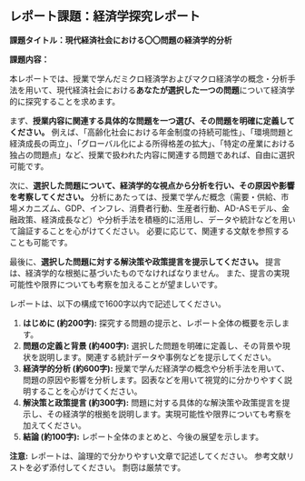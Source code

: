 ## レポート課題：経済学探究レポート

**課題タイトル：現代経済社会における〇〇問題の経済学的分析**

**課題内容：**

本レポートでは、授業で学んだミクロ経済学およびマクロ経済学の概念・分析手法を用いて、現代経済社会における**あなたが選択した一つの問題**について経済学的に探究することを求めます。

まず、**授業内容に関連する具体的な問題を一つ選び、その問題を明確に定義してください。**  例えば、「高齢化社会における年金制度の持続可能性」、「環境問題と経済成長の両立」、「グローバル化による所得格差の拡大」、「特定の産業における独占の問題点」など、授業で扱われた内容に関連する問題であれば、自由に選択可能です。

次に、**選択した問題について、経済学的な視点から分析を行い、その原因や影響を考察してください。**  分析にあたっては、授業で学んだ概念（需要・供給、市場メカニズム、GDP、インフレ、消費者行動、生産者行動、AD-ASモデル、金融政策、経済成長など）や分析手法を積極的に活用し、データや統計などを用いて論証することを心がけてください。  必要に応じて、関連する文献を参照することも可能です。

最後に、**選択した問題に対する解決策や政策提言を提示してください。**  提言は、経済学的な根拠に基づいたものでなければなりません。  また、提言の実現可能性や限界についても考察を加えることが望ましいです。

レポートは、以下の構成で1600字以内で記述してください。

1. **はじめに (約200字):**  探究する問題の提示と、レポート全体の概要を示します。
2. **問題の定義と背景 (約400字):**  選択した問題を明確に定義し、その背景や現状を説明します。関連する統計データや事例などを提示してください。
3. **経済学的分析 (約600字):**  授業で学んだ経済学の概念や分析手法を用いて、問題の原因や影響を分析します。図表などを用いて視覚的に分かりやすく説明することを心がけてください。
4. **解決策と政策提言 (約300字):**  問題に対する具体的な解決策や政策提言を提示し、その経済学的根拠を説明します。実現可能性や限界についても考察を加えてください。
5. **結論 (約100字):**  レポート全体のまとめと、今後の展望を示します。


**注意:**  レポートは、論理的で分かりやすい文章で記述してください。  参考文献リストを必ず添付してください。  剽窃は厳禁です。
